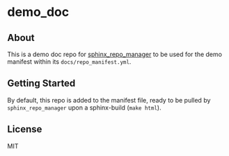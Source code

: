 # demo_doc



## About

This is a demo doc repo for [sphinx_repo_manager](https://source.goxbe.io/Core/docs/sphinx_repo_manager) to be used for the demo manifest within its `docs/repo_manifest.yml`.

## Getting Started

By default, this repo is added to the manifest file, ready to be pulled by `sphinx_repo_manager` upon a sphinx-build (`make html`).

## License

MIT
